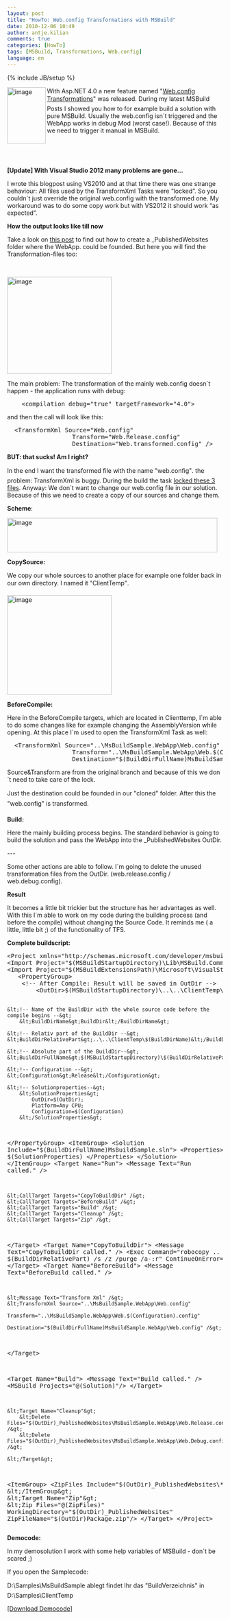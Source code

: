 ```yaml
---
layout: post
title: "HowTo: Web.config Transformations with MSBuild"
date: 2010-12-06 10:49
author: antje.kilian
comments: true
categories: [HowTo]
tags: [MSBuild, Transformations, Web.config]
language: en
---
```

{% include JB/setup %}
<p><img title="image" border="0" alt="image" align="left" src="{{BASE_PATH}}/assets/wp-images-de/image_thumb271.png" width="90" height="131"> With Asp.NET 4.0 a new feature named "<a href="http://blogs.msdn.com/b/webdevtools/archive/2009/05/04/web-deployment-web-config-transformation.aspx">Web.config Transformations</a>" was released. During my latest MSBuild Posts I showed you how to for example build a solution with pure MSBuild. Usually the web.config isn´t triggered and the WebApp works in debug Mod (worst case!). Because of this we need to trigger it manual in MSBuild.</p> <p>&nbsp;</p> <p>&nbsp;</p> <p><strong>[Update] With Visual Studio 2012 many problems are gone…</strong></p> <p>I wrote this blogpost using VS2010 and at that time there was one strange behaviour: All files used by the TransformXml Tasks were “locked”. So you couldn´t just override the original web.config with the transformed one. My workaround was to do some copy work but with VS2012 it should work “as expected”.</p> <p></p><!--more--><p></p> <p><b>How the output looks like till now</b></p> <p><b></b></p> <p>Take a look on <a href="http://code-inside.de/blog-in/2010/11/12/howto-build-msbuild-solutions/">this post</a> to find out how to create a _PublishedWebsites folder where the WebApp. could be founded. But here you will find the Transformation-files too:</p> <p>&nbsp;</p> <p><img title="image" border="0" alt="image" src="{{BASE_PATH}}/assets/wp-images-de/image_thumb272.png" width="244" height="226"></p> <p>The main problem: The transformation of the mainly web.config doesn´t happen - the application runs with debug:</p> <div id="scid:812469c5-0cb0-4c63-8c15-c81123a09de7:81764bbf-f2bb-4930-8cb9-fd10052229a5" class="wlWriterSmartContent" style="float: none; padding-bottom: 0px; padding-top: 0px; padding-left: 0px; margin: 0px; display: inline; padding-right: 0px"><pre class="c#" name="code">    &lt;compilation debug="true" targetFramework="4.0"&gt;</pre></div>
<p>and then the call will look like this:</p>
<div id="scid:812469c5-0cb0-4c63-8c15-c81123a09de7:b4389ddb-a895-431b-bdeb-9ea994d5b740" class="wlWriterSmartContent" style="float: none; padding-bottom: 0px; padding-top: 0px; padding-left: 0px; margin: 0px; display: inline; padding-right: 0px"><pre class="c#" name="code">	&lt;TransformXml Source="Web.config"
				  Transform="Web.Release.config"
				  Destination="Web.transformed.config" /&gt;
</pre></div>
<p><b>BUT: that sucks! Am I right?</b></p>
<p><b></b></p>
<p>In the end I want the transformed file with the name "web.config". the problem: TransformXml is buggy. During the build the task <a href="http://connect.microsoft.com/VisualStudio/feedback/details/562200/transformxml-task-locks-config-file-identified-in-source-attribute">locked these 3 files</a>. Anyway: We don´t want to change our web.config file in our solution. Because of this we need to create a copy of our sources and change them.</p>
<p><b>Scheme</b>:</p>
<p><a href="{{BASE_PATH}}/assets/wp-images-en/image98.png"><img title="image" style="border-left-width: 0px; border-right-width: 0px; background-image: none; border-bottom-width: 0px; padding-top: 0px; padding-left: 0px; display: inline; padding-right: 0px; border-top-width: 0px" border="0" alt="image" src="{{BASE_PATH}}/assets/wp-images-en/image_thumb7.png" width="491" height="80"></a></p>
<p><b>CopySource:</b></p>
<p><b></b></p>
<p>We copy our whole sources to another place for example one folder back in our own directory. I named it "ClientTemp".</p>
<p><img title="image" border="0" alt="image" src="{{BASE_PATH}}/assets/wp-images-de/image_thumb274.png" width="244" height="232"></p>
<p><b>BeforeCompile:</b></p>
<p><b></b></p>
<p>Here in the BeforeCompile targets, which are located in Clienttemp, I´m able to do some changes like for example changing the AssemblyVersion while opening. At this place I´m used to open the TransformXml Task as well:</p>
<div id="scid:812469c5-0cb0-4c63-8c15-c81123a09de7:2f718de8-0ac8-4770-9586-ce056ccb8d1f" class="wlWriterSmartContent" style="float: none; padding-bottom: 0px; padding-top: 0px; padding-left: 0px; margin: 0px; display: inline; padding-right: 0px"><pre class="c#" name="code">	&lt;TransformXml Source="..\MsBuildSample.WebApp\Web.config"
				  Transform="..\MsBuildSample.WebApp\Web.$(Configuration).config"
				  Destination="$(BuildDirFullName)MsBuildSample.WebApp\Web.config" /&gt;
</pre></div>
<p>Source&amp;Transform are from the original branch and because of this we don´t need to take care of the lock.</p>
<p>Just the destination could be founded in our "cloned" folder. After this the "web.config" is transformed.</p>
<p><b>Build:</b></p>
<p>Here the mainly building process begins. The standard behavior is going to build the solution and pass the WebApp into the _PublishedWebsites OutDir.</p>
<p>---</p>
<p>Some other actions are able to follow. I´m going to delete the unused transformation files from the OutDir. (web.release.config / web.debug.config).</p>
<p><b>Result</b></p>
<p>It becomes a little bit trickier but the structure has her advantages as well. With this I´m able to work on my code during the building process (and before the compile) without changing the Source Code. It reminds me ( a little, little bit ;) of the functionality of TFS.</p>
<p><b>Complete buildscript: </b></p>
<div id="scid:812469c5-0cb0-4c63-8c15-c81123a09de7:22b1ef51-a504-4498-b0dd-13c90231cd62" class="wlWriterSmartContent" style="float: none; padding-bottom: 0px; padding-top: 0px; padding-left: 0px; margin: 0px; display: inline; padding-right: 0px"><pre class="c#" name="code">&lt;Project xmlns="http://schemas.microsoft.com/developer/msbuild/2003" DefaultTargets="Run"&gt;
&lt;Import Project="$(MSBuildStartupDirectory)\Lib\MSBuild.Community.Tasks.Targets"/&gt;
&lt;Import Project="$(MSBuildExtensionsPath)\Microsoft\VisualStudio\v10.0\WebApplications\Microsoft.WebApplication.targets" /&gt;
   &lt;PropertyGroup&gt;
	&lt;!-- After Compile: Result will be saved in OutDir --&gt;
		&lt;OutDir&gt;$(MSBuildStartupDirectory)\..\..\ClientTemp\OutDir\&lt;/OutDir&gt;

	&lt;!-- Name of the BuildDir with the whole source code before the compile begins --&gt;
		&lt;BuildDirName&gt;BuildDir&lt;/BuildDirName&gt;

	&lt;!-- Relativ part of the BuildDir --&gt;
	&lt;BuildDirRelativePart&gt;..\..\ClientTemp\$(BuildDirName)&lt;/BuildDirRelativePart&gt;

	&lt;!-- Absolute part of the BuildDir--&gt;
	&lt;BuildDirFullName&gt;$(MSBuildStartupDirectory)\$(BuildDirRelativePart)\&lt;/BuildDirFullName&gt;

	&lt;!-- Configuration --&gt;
	&lt;Configuration&gt;Release&lt;/Configuration&gt;

	&lt;!-- Solutionproperties--&gt;
		&lt;SolutionProperties&gt;
			OutDir=$(OutDir);
			Platform=Any CPU;
			Configuration=$(Configuration)
		&lt;/SolutionProperties&gt;
   &lt;/PropertyGroup&gt;
	&lt;ItemGroup&gt;
		&lt;Solution Include="$(BuildDirFullName)MsBuildSample.sln"&gt;
			&lt;Properties&gt;
				$(SolutionProperties)
			&lt;/Properties&gt;
		&lt;/Solution&gt;
	&lt;/ItemGroup&gt;
	&lt;Target Name="Run"&gt;
	&lt;Message Text="Run called." /&gt;

	&lt;CallTarget Targets="CopyToBuildDir" /&gt;
	&lt;CallTarget Targets="BeforeBuild" /&gt;
	&lt;CallTarget Targets="Build" /&gt;
	&lt;CallTarget Targets="Cleanup" /&gt;
	&lt;CallTarget Targets="Zip" /&gt;
  &lt;/Target&gt;
  &lt;Target Name="CopyToBuildDir"&gt;
	&lt;Message Text="CopyToBuildDir called." /&gt;
	&lt;Exec Command="robocopy .. $(BuildDirRelativePart) /s /z /purge /a-:r" ContinueOnError="true" /&gt;
  &lt;/Target&gt;
	&lt;Target Name="BeforeBuild"&gt;
	&lt;Message Text="BeforeBuild called." /&gt;

	&lt;Message Text="Transform Xml" /&gt;
	&lt;TransformXml Source="..\MsBuildSample.WebApp\Web.config"
									Transform="..\MsBuildSample.WebApp\Web.$(Configuration).config"
									Destination="$(BuildDirFullName)MsBuildSample.WebApp\Web.config" /&gt;
  &lt;/Target&gt;

  &lt;Target Name="Build"&gt;
	&lt;Message Text="Build called." /&gt;
	&lt;MSBuild Projects="@(Solution)"/&gt;
	&lt;/Target&gt;

	&lt;Target Name="Cleanup"&gt;
		&lt;Delete Files="$(OutDir)_PublishedWebsites\MsBuildSample.WebApp\Web.Release.config" /&gt;
		&lt;Delete Files="$(OutDir)_PublishedWebsites\MsBuildSample.WebApp\Web.Debug.config" /&gt;

	&lt;/Target&gt;
  &lt;ItemGroup&gt;
	&lt;ZipFiles Include="$(OutDir)_PublishedWebsites\**\*.*" /&gt;
  &lt;/ItemGroup&gt;
  &lt;Target Name="Zip"&gt;
	&lt;Zip Files="@(ZipFiles)"
			 WorkingDirectory="$(OutDir)_PublishedWebsites\"
			 ZipFileName="$(OutDir)Package.zip"/&gt;
  &lt;/Target&gt;
&lt;/Project&gt;
 </pre></div>
<p><b>Democode:</b></p>
<p><b></b></p>
<p>In my demosolution I work with some help variables of MSBuild - don´t be scared ;)</p>
<p>If you open the Samplecode:</p>
<p>D:\Samples\MsBuildSample ablegt findet Ihr das "BuildVerzeichnis" in D:\Samples\ClientTemp</p>
<p><a href="{{BASE_PATH}}/assets/files/democode/msbuildsamplexmltransform/msbuildsamplexmltransform.zip">[Download Democode]</a></p>
